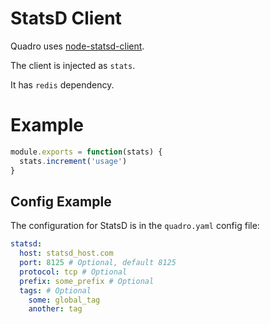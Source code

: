 # StatsD Client

Quadro uses [node-statsd-client](https://github.com/msiebuhr/node-statsd-client).

The client is injected as `stats`.

It has `redis` dependency.

# Example

```js
module.exports = function(stats) {
  stats.increment('usage')
}
```

## Config Example

The configuration for StatsD is in the `quadro.yaml` config file:

```yaml
statsd:
  host: statsd_host.com
  port: 8125 # Optional, default 8125
  protocol: tcp # Optional
  prefix: some_prefix # Optional
  tags: # Optional
    some: global_tag
    another: tag
```
